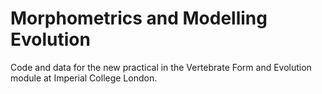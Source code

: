 # Morphometrics and Modelling Evolution
Code and data for the new practical in the Vertebrate Form and Evolution module at Imperial College London.
